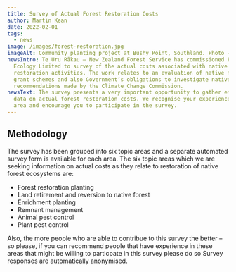 ```yaml
---
title: Survey of Actual Forest Restoration Costs
author: Martin Kean
date: 2022-02-01
tags:
  - news
image: /images/forest-restoration.jpg
imageAlt: Community planting project at Bushy Point, Southland. Photo - Jesse Bythell
newsIntro: Te Uru Rākau – New Zealand Forest Service has commissioned Forbes
  Ecology Limited to survey of the actual costs associated with native forest
  restoration activities. The work relates to an evaluation of native forest
  grant schemes and also Government’s obligations to investigate native forestry
  recommendations made by the Climate Change Commission.
newsText: The survey presents a very important opportunity to gather emprical
  data on actual forest restoration costs. We recognise your experience in this
  area and encourage you to participate in the survey.
---
```


## Methodology
The survey has been grouped into six topic areas and a separate automated survey form is available for each area. The six topic areas which we are seeking information on actual costs as they relate to restoration of native forest ecosystems are:

- Forest restoration planting
- Land retirement and reversion to native forest
- Enrichment planting
- Remnant management
- Animal pest control
- Plant pest control

Also, the more people who are able to contribue to this survey the better – so please, if you can recommend people that have experience in these areas that might be willing to particpate in this survey please do so Survey responses are automatically anonymised.